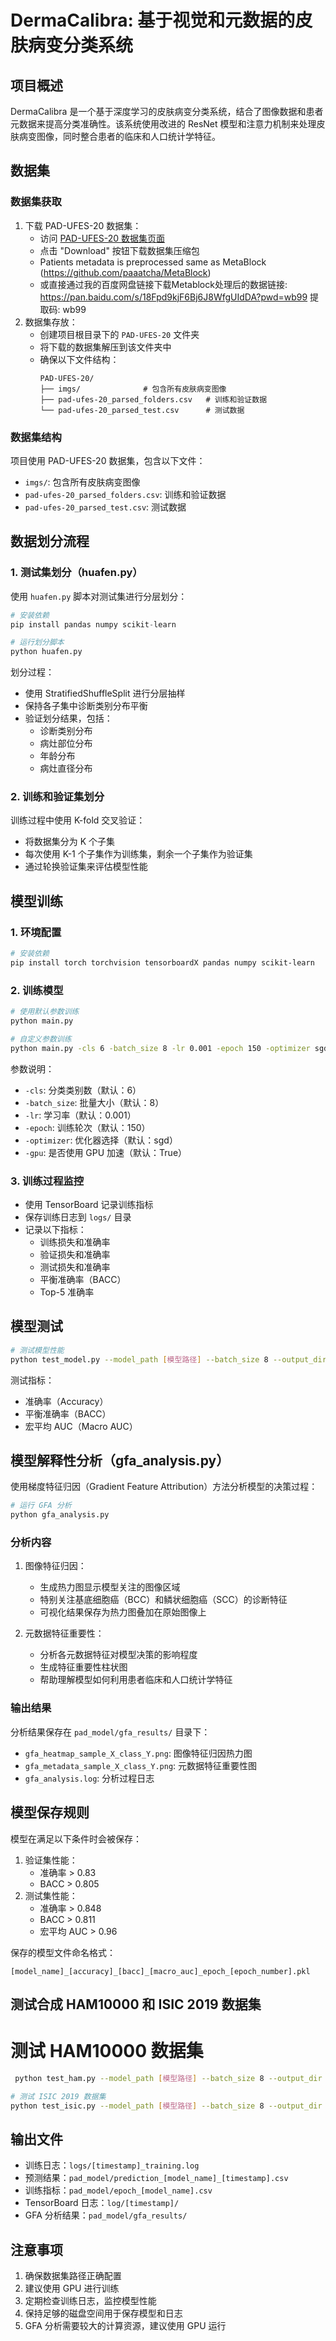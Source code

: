 # DermaCalibra: 基于视觉和元数据的皮肤病变分类系统

## 项目概述

DermaCalibra 是一个基于深度学习的皮肤病变分类系统，结合了图像数据和患者元数据来提高分类准确性。该系统使用改进的 ResNet 模型和注意力机制来处理皮肤病变图像，同时整合患者的临床和人口统计学特征。

## 数据集

### 数据集获取

1. 下载 PAD-UFES-20 数据集：
   - 访问 [PAD-UFES-20 数据集页面](https://data.mendeley.com/datasets/zr7vgbcyr2/1)
   - 点击 "Download" 按钮下载数据集压缩包
   - Patients metadata is preprocessed same as MetaBlock (https://github.com/paaatcha/MetaBlock)
   - 或直接通过我的百度网盘链接下载Metablock处理后的数据链接: https://pan.baidu.com/s/18Fpd9kjF6Bj6J8WfgUIdDA?pwd=wb99 提取码: wb99
2. 数据集存放：
   - 创建项目根目录下的 `PAD-UFES-20` 文件夹
   - 将下载的数据集解压到该文件夹中
   - 确保以下文件结构：
     ```
     PAD-UFES-20/
     ├── imgs/              # 包含所有皮肤病变图像
     ├── pad-ufes-20_parsed_folders.csv   # 训练和验证数据
     └── pad-ufes-20_parsed_test.csv      # 测试数据
     ```

### 数据集结构

项目使用 PAD-UFES-20 数据集，包含以下文件：
- `imgs/`: 包含所有皮肤病变图像
- `pad-ufes-20_parsed_folders.csv`: 训练和验证数据
- `pad-ufes-20_parsed_test.csv`: 测试数据

## 数据划分流程

### 1. 测试集划分（huafen.py）

使用 `huafen.py` 脚本对测试集进行分层划分：

```python
# 安装依赖
pip install pandas numpy scikit-learn

# 运行划分脚本
python huafen.py
```

划分过程：
- 使用 StratifiedShuffleSplit 进行分层抽样
- 保持各子集中诊断类别分布平衡
- 验证划分结果，包括：
  - 诊断类别分布
  - 病灶部位分布
  - 年龄分布
  - 病灶直径分布

### 2. 训练和验证集划分

训练过程中使用 K-fold 交叉验证：
- 将数据集分为 K 个子集
- 每次使用 K-1 个子集作为训练集，剩余一个子集作为验证集
- 通过轮换验证集来评估模型性能

## 模型训练

### 1. 环境配置

```bash
# 安装依赖
pip install torch torchvision tensorboardX pandas numpy scikit-learn
```

### 2. 训练模型

```bash
# 使用默认参数训练
python main.py

# 自定义参数训练
python main.py -cls 6 -batch_size 8 -lr 0.001 -epoch 150 -optimizer sgd -gpu True
```

参数说明：
- `-cls`: 分类类别数（默认：6）
- `-batch_size`: 批量大小（默认：8）
- `-lr`: 学习率（默认：0.001）
- `-epoch`: 训练轮次（默认：150）
- `-optimizer`: 优化器选择（默认：sgd）
- `-gpu`: 是否使用 GPU 加速（默认：True）

### 3. 训练过程监控

- 使用 TensorBoard 记录训练指标
- 保存训练日志到 `logs/` 目录
- 记录以下指标：
  - 训练损失和准确率
  - 验证损失和准确率
  - 测试损失和准确率
  - 平衡准确率（BACC）
  - Top-5 准确率

## 模型测试

```bash
# 测试模型性能
python test_model.py --model_path [模型路径] --batch_size 8 --output_dir [输出目录]
```

测试指标：
- 准确率（Accuracy）
- 平衡准确率（BACC）
- 宏平均 AUC（Macro AUC）

## 模型解释性分析（gfa_analysis.py）

使用梯度特征归因（Gradient Feature Attribution）方法分析模型的决策过程：

```bash
# 运行 GFA 分析
python gfa_analysis.py
```

### 分析内容

1. 图像特征归因：
   - 生成热力图显示模型关注的图像区域
   - 特别关注基底细胞癌（BCC）和鳞状细胞癌（SCC）的诊断特征
   - 可视化结果保存为热力图叠加在原始图像上

2. 元数据特征重要性：
   - 分析各元数据特征对模型决策的影响程度
   - 生成特征重要性柱状图
   - 帮助理解模型如何利用患者临床和人口统计学特征

### 输出结果

分析结果保存在 `pad_model/gfa_results/` 目录下：
- `gfa_heatmap_sample_X_class_Y.png`: 图像特征归因热力图
- `gfa_metadata_sample_X_class_Y.png`: 元数据特征重要性图
- `gfa_analysis.log`: 分析过程日志

## 模型保存规则

模型在满足以下条件时会被保存：
1. 验证集性能：
   - 准确率 > 0.83
   - BACC > 0.805
2. 测试集性能：
   - 准确率 > 0.848
   - BACC > 0.811
   - 宏平均 AUC > 0.96

保存的模型文件命名格式：
```
[model_name]_[accuracy]_[bacc]_[macro_auc]_epoch_[epoch_number].pkl
```
## 测试合成 HAM10000 和 ISIC 2019 数据集
# 测试 HAM10000 数据集
```bash
 python test_ham.py --model_path [模型路径] --batch_size 8 --output_dir [输出目录]
```
 ```bash
# 测试 ISIC 2019 数据集
 python test_isic.py --model_path [模型路径] --batch_size 8 --output_dir [输出目录]
```
## 输出文件

- 训练日志：`logs/[timestamp]_training.log`
- 预测结果：`pad_model/prediction_[model_name]_[timestamp].csv`
- 训练指标：`pad_model/epoch_[model_name].csv`
- TensorBoard 日志：`log/[timestamp]/`
- GFA 分析结果：`pad_model/gfa_results/`

## 注意事项

1. 确保数据集路径正确配置
2. 建议使用 GPU 进行训练
3. 定期检查训练日志，监控模型性能
4. 保持足够的磁盘空间用于保存模型和日志
5. GFA 分析需要较大的计算资源，建议使用 GPU 运行








